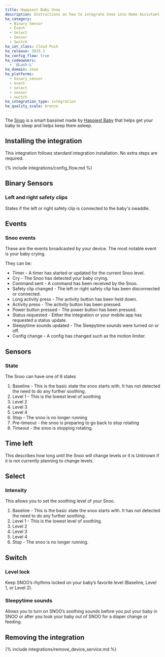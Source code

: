 ```yaml
---
title: Happiest Baby Snoo
description: Instructions on how to integrate Snoo into Home Assistant
ha_category:
  - Binary Sensor
  - Event
  - Select
  - Sensor
  - Switch
ha_iot_class: Cloud Push
ha_release: 2025.3
ha_config_flow: true
ha_codeowners:
  - '@Lash-L'
ha_domain: snoo
ha_platforms:
  - binary_sensor
  - event
  - select
  - sensor
  - switch
ha_integration_type: integration
ha_quality_scale: bronze
---
```


The [Snoo](https://www.happiestbaby.com/products/snoo-smart-bassinet) is a smart bassinet made by [Happiest Baby](https://www.happiestbaby.com/) that helps get your baby to sleep and helps keep them asleep.


## Installing the integration
This integration follows standard integration installation. No extra steps are required.

{% include integrations/config_flow.md %}

## Binary Sensors

### Left and right safety clips

States if the left or right safety clip is connected to the baby's swaddle.

## Events

### Snoo events

These are the events broadcasted by your device. The most notable event is your baby crying.

They can be:

- Timer - A timer has started or updated for the current Snoo level.
- Cry - The Snoo has detected your baby crying.
- Command sent - A command has been received by the Snoo.
- Safety clip changed - The left or right safety clip has been disconnected or connected.
- Long activity press - The activity button has been held down.
- Activity press - The activity button has been pressed.
- Power button pressed - The power button has been pressed.
- Status requested - Either the integration or your mobile app has requested a status update.
- Sleepytime sounds updated - The Sleepytime sounds were turned on or off.
- Config change - A config has changed such as the motion limiter.

## Sensors

### State

The Snoo can have one of 8 states
1. Baseline - This is the basic state the snoo starts with. It has not detected the need to do any further soothing.
2. Level 1 - This is the lowest level of soothing
3. Level 2
4. Level 3
5. Level 4
6. Stop - The snoo is no longer running
7. Pre-timeout - the snoo is preparing to go back to stop rotating
8. Timeout - the snoo is stopping rotating.

## Time left
This describes how long until the Snoo will change levels or it is Unknown if it is not currently planning to change levels.

## Select

### Intensity

This allows you to set the soothing level of your Snoo.

1. Baseline - This is the basic state the snoo starts with. It has not detected the need to do any further soothing.
2. Level 1 - This is the lowest level of soothing.
3. Level 2
4. Level 3
5. Level 4
6. Stop - The snoo is no longer running.

## Switch

### Level lock

Keep SNOO’s rhythms locked on your baby’s favorite level (Baseline, Level 1, or Level 2).

### Sleepytime sounds

Allows you to turn on SNOO’s soothing sounds before you put your baby in SNOO or after you took your baby out of SNOO for a diaper change or feeding.

## Removing the integration

{% include integrations/remove_device_service.md %}
